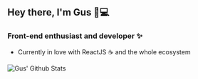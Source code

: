 ## Hey there, I'm Gus 👋💻

### Front-end enthusiast and developer ✨
 - Currently in love with ReactJS ☕ and the whole ecosystem

<img align="left" alt="Gus' Github Stats" src="https://github-readme-stats.vercel.app/api?username=GustavoHBC&show_icons=true&title_color=a938ff&icon_color=7100c7" />

<!--
**GustavoHBC/GustavoHBC** is a ✨ _special_ ✨ repository because its `README.md` (this file) appears on your GitHub profile.

Here are some ideas to get you started:

- 🔭 I’m currently working on ...
- 🌱 I’m currently learning ...
- 👯 I’m looking to collaborate on ...
- 🤔 I’m looking for help with ...
- 💬 Ask me about ...
- 📫 How to reach me: ...
- 😄 Pronouns: ...
- ⚡ Fun fact: ...
-->

<br/>
<br/>
<!-- [twitter]: https://twitter.com/sadguss/
[instagram]: https://instagram.com/gus.bedendo/
[linkedin]: https://linkedin.com/in/gustavobedendo/
[spotify]: https://open.spotify.com/user/heart14_/ -->